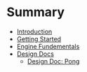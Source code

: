 # Summary

- [Introduction](./introduction.md)
- [Getting Started](./getting-started.md)
- [Engine Fundementals](./engine-fundementals.md)
  <!-- - [Game Loop](./engine-fundementals/game-loop.md)
  - [Input](./engine-fundementals/input.md)
  - [Rendering](./engine-fundementals/rendering.md)
  - [Window](./engine-fundementals/window.md) -->
  <!-- - [Lying to you](./engine-fundementals/lying-to-you.md) -->
- [Design Docs](./design-docs.md)
  - [Design Doc: Pong](./design-docs/pong.md)
